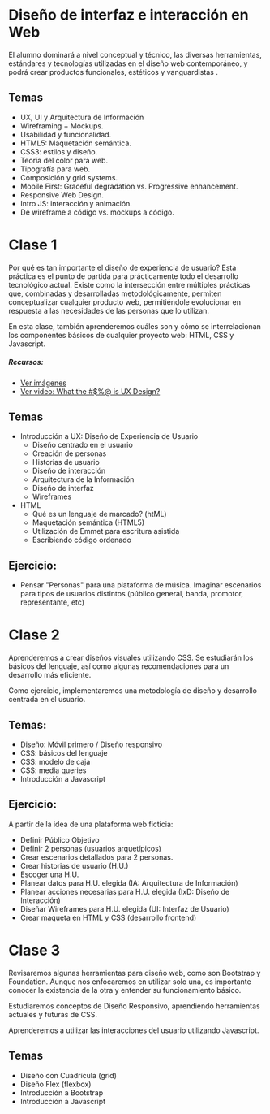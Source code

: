 # Diseño de interfaz e interacción en Web

El alumno dominará a nivel conceptual y técnico, las diversas herramientas, estándares y tecnologías utilizadas en el diseño web contemporáneo, y podrá crear productos funcionales, estéticos y vanguardistas .


## Temas

- UX, UI y Arquitectura de Información
- Wireframing + Mockups.
- Usabilidad y funcionalidad.
- HTML5: Maquetación semántica.
- CSS3: estilos y diseño.
- Teoría del color para web.
- Tipografía para web.
- Composición y grid systems.
- Mobile First: Graceful degradation vs. Progressive enhancement.
- Responsive Web Design.
- Intro JS: interacción y animación.
- De wireframe a código vs. mockups a código.




# Clase 1

Por qué es tan importante el diseño de experiencia de usuario? Esta práctica es el punto de partida para prácticamente todo el desarrollo tecnológico actual. Existe como la intersección entre múltiples prácticas que, combinadas y desarrolladas metodológicamente, permiten conceptualizar cualquier producto web, permitiéndole evolucionar en respuesta a las necesidades de las personas que lo utilizan.

En esta clase, también aprenderemos cuáles son y cómo se interrelacionan los componentes básicos de cualquier proyecto web: HTML, CSS y Javascript.

##### Recursos:

- [Ver imágenes](../master/clase1/recursos/img)
- [Ver video: What the #$%@ is UX Design?](https://www.youtube.com/watch?v=Ovj4hFxko7c)

## Temas

- Introducción a UX: Diseño de Experiencia de Usuario
   - Diseño centrado en el usuario
   - Creación de personas
   - Historias de usuario
   - Diseño de interacción
   - Arquitectura de la Información
   - Diseño de interfaz
   - Wireframes
- HTML
   - Qué es un lenguaje de marcado? (htML)
   - Maquetación semántica (HTML5)
   - Utilización de Emmet para escritura asistida
   - Escribiendo código ordenado


## Ejercicio:

- Pensar "Personas" para una plataforma de música. Imaginar escenarios para tipos de usuarios distintos (público general, banda, promotor, representante, etc)






# Clase 2

Aprenderemos a crear diseños visuales utilizando CSS. Se estudiarán los básicos del lenguaje, así como algunas recomendaciones para un desarrollo más eficiente.

Como ejercicio, implementaremos una metodología de diseño y desarrollo centrada en el usuario.



## Temas:

- Diseño: Móvil primero / Diseño responsivo
- CSS: básicos del lenguaje
- CSS: modelo de caja
- CSS: media queries
- Introducción a Javascript

## Ejercicio:

A partir de la idea de una plataforma web ficticia:

- Definir Público Objetivo
- Definir 2 personas (usuarios arquetípicos)
- Crear escenarios detallados para 2 personas.
- Crear historias de usuario (H.U.)
- Escoger una H.U.
- Planear datos para H.U. elegida (IA: Arquitectura de Información)
- Planear acciones necesarias para H.U. elegida (IxD: Diseño de Interacción)
- Diseñar Wireframes para H.U. elegida (UI: Interfaz de Usuario)
- Crear maqueta en HTML y CSS (desarrollo frontend)





# Clase 3


Revisaremos algunas herramientas para diseño web, como son Bootstrap y Foundation. Aunque nos enfocaremos en utilizar solo una, es importante conocer la existencia de la otra y entender su funcionamiento básico.

Estudiaremos conceptos de Diseño Responsivo, aprendiendo herramientas actuales y futuras de CSS.

Aprenderemos a utilizar las interacciones del usuario utilizando Javascript.

## Temas

- Diseño con Cuadrícula (grid)
- Diseño Flex (flexbox)
- Introducción a Bootstrap
- Introducción a Javascript
